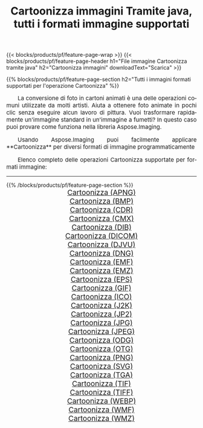 ﻿---
title: Cartoonizza immagini Tramite java, tutti i formati immagine supportati 
weight: 3920
url: /it/java/cartoonify 
lang: it
langdirlevel: 2
locales: zh-hans,ja,it,ru,de,es,fr,nl,id,lt,pl,pt,vi,tr,ko,zh-hant,ar,hi,th,sv,cs,uk,he
description: Usando Aspose.Imaging puoi facilmente Cartoonizza immagini tramite java
---

{{< blocks/products/pf/feature-page-wrap >}}
{{< blocks/products/pf/feature-page-header h1="File immagine Cartoonizza tramite java" h2="Cartoonizza immagini" downloadText="Scarica" >}}


{{% blocks/products/pf/feature-page-section  h2="Tutti i immagini formati supportati per l'operazione Cartoonizza" %}}
<p align="justify" style="text-indent:2em;font-size:15px;">
La conversione di foto in cartoni animati è una delle operazioni comuni utilizzate da molti artisti. Aiuta a ottenere foto animate in pochi clic senza eseguire alcun lavoro di pittura. Vuoi trasformare rapidamente un'immagine standard in un'immagine a fumetti? In questo caso puoi provare come funziona nella libreria Aspose.Imaging.
</p>
<p align="justify" style="text-indent:2em;font-size:15px;">
Usando Aspose.Imaging puoi facilmente applicare **Cartoonizza** per diversi formati di immagine programmaticamente
</p>
<p align="justify" style="text-indent:2em;font-size:15px;">
Elenco completo delle operazioni Cartoonizza supportate per formati immagine:
</p>
<hr/>
{{% /blocks/products/pf/feature-page-section %}}
<div class="container-fluid productfamilypage bg-gray">
    <div class="convertypes bg-gray agp-content section">
        <div class="container">
		<div class="row other-converters" style="gap: 10px;font-size: 19px;text-align:center;">
		    <div class='col-md-2 other-converter remove-lp remove-rp'><a href="/imaging/it/java/cartoonify/apng" style="padding:15px;">Cartoonizza (APNG)</a></div><div class='col-md-2 other-converter remove-lp remove-rp'><a href="/imaging/it/java/cartoonify/bmp" style="padding:15px;">Cartoonizza (BMP)</a></div><div class='col-md-2 other-converter remove-lp remove-rp'><a href="/imaging/it/java/cartoonify/cdr" style="padding:15px;">Cartoonizza (CDR)</a></div><div class='col-md-2 other-converter remove-lp remove-rp'><a href="/imaging/it/java/cartoonify/cmx" style="padding:15px;">Cartoonizza (CMX)</a></div><div class='col-md-2 other-converter remove-lp remove-rp'><a href="/imaging/it/java/cartoonify/dib" style="padding:15px;">Cartoonizza (DIB)</a></div><div class='col-md-2 other-converter remove-lp remove-rp'><a href="/imaging/it/java/cartoonify/dicom" style="padding:15px;">Cartoonizza (DICOM)</a></div><div class='col-md-2 other-converter remove-lp remove-rp'><a href="/imaging/it/java/cartoonify/djvu" style="padding:15px;">Cartoonizza (DJVU)</a></div><div class='col-md-2 other-converter remove-lp remove-rp'><a href="/imaging/it/java/cartoonify/dng" style="padding:15px;">Cartoonizza (DNG)</a></div><div class='col-md-2 other-converter remove-lp remove-rp'><a href="/imaging/it/java/cartoonify/emf" style="padding:15px;">Cartoonizza (EMF)</a></div><div class='col-md-2 other-converter remove-lp remove-rp'><a href="/imaging/it/java/cartoonify/emz" style="padding:15px;">Cartoonizza (EMZ)</a></div><div class='col-md-2 other-converter remove-lp remove-rp'><a href="/imaging/it/java/cartoonify/eps" style="padding:15px;">Cartoonizza (EPS)</a></div><div class='col-md-2 other-converter remove-lp remove-rp'><a href="/imaging/it/java/cartoonify/gif" style="padding:15px;">Cartoonizza (GIF)</a></div><div class='col-md-2 other-converter remove-lp remove-rp'><a href="/imaging/it/java/cartoonify/ico" style="padding:15px;">Cartoonizza (ICO)</a></div><div class='col-md-2 other-converter remove-lp remove-rp'><a href="/imaging/it/java/cartoonify/j2k" style="padding:15px;">Cartoonizza (J2K)</a></div><div class='col-md-2 other-converter remove-lp remove-rp'><a href="/imaging/it/java/cartoonify/jp2" style="padding:15px;">Cartoonizza (JP2)</a></div><div class='col-md-2 other-converter remove-lp remove-rp'><a href="/imaging/it/java/cartoonify/jpg" style="padding:15px;">Cartoonizza (JPG)</a></div><div class='col-md-2 other-converter remove-lp remove-rp'><a href="/imaging/it/java/cartoonify/jpeg" style="padding:15px;">Cartoonizza (JPEG)</a></div><div class='col-md-2 other-converter remove-lp remove-rp'><a href="/imaging/it/java/cartoonify/odg" style="padding:15px;">Cartoonizza (ODG)</a></div><div class='col-md-2 other-converter remove-lp remove-rp'><a href="/imaging/it/java/cartoonify/otg" style="padding:15px;">Cartoonizza (OTG)</a></div><div class='col-md-2 other-converter remove-lp remove-rp'><a href="/imaging/it/java/cartoonify/png" style="padding:15px;">Cartoonizza (PNG)</a></div><div class='col-md-2 other-converter remove-lp remove-rp'><a href="/imaging/it/java/cartoonify/svg" style="padding:15px;">Cartoonizza (SVG)</a></div><div class='col-md-2 other-converter remove-lp remove-rp'><a href="/imaging/it/java/cartoonify/tga" style="padding:15px;">Cartoonizza (TGA)</a></div><div class='col-md-2 other-converter remove-lp remove-rp'><a href="/imaging/it/java/cartoonify/tif" style="padding:15px;">Cartoonizza (TIF)</a></div><div class='col-md-2 other-converter remove-lp remove-rp'><a href="/imaging/it/java/cartoonify/tiff" style="padding:15px;">Cartoonizza (TIFF)</a></div><div class='col-md-2 other-converter remove-lp remove-rp'><a href="/imaging/it/java/cartoonify/webp" style="padding:15px;">Cartoonizza (WEBP)</a></div><div class='col-md-2 other-converter remove-lp remove-rp'><a href="/imaging/it/java/cartoonify/wmf" style="padding:15px;">Cartoonizza (WMF)</a></div><div class='col-md-2 other-converter remove-lp remove-rp'><a href="/imaging/it/java/cartoonify/wmz" style="padding:15px;">Cartoonizza (WMZ)</a></div>
                </div>
        </div>
    </div>
</div>
<br/>
